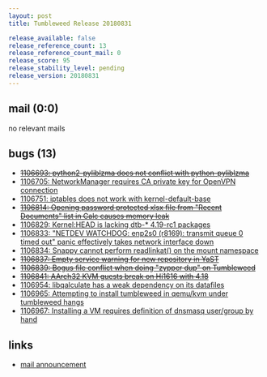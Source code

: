 ```yaml
---
layout: post
title: Tumbleweed Release 20180831

release_available: false
release_reference_count: 13
release_reference_count_mail: 0
release_score: 95
release_stability_level: pending
release_version: 20180831
---
```


## mail (0:0)

no relevant mails

## bugs (13)

<!--more-->

- ~~[1106693: python2-pyliblzma does not conflict with python-pyliblzma](https://bugzilla.opensuse.org/show_bug.cgi?id=1106693)~~
- [1106705: NetworkManager requires CA private key for OpenVPN connection](https://bugzilla.opensuse.org/show_bug.cgi?id=1106705)
- [1106751: iptables does not work with kernel-default-base](https://bugzilla.opensuse.org/show_bug.cgi?id=1106751)
- ~~[1106814: Opening password protected xlsx file from "Recent Documents" list in Calc causes memory leak](https://bugzilla.opensuse.org/show_bug.cgi?id=1106814)~~
- [1106829: Kernel:HEAD is lacking dtb-* 4.19-rc1 packages](https://bugzilla.opensuse.org/show_bug.cgi?id=1106829)
- [1106833: "NETDEV WATCHDOG: enp2s0 (r8169): transmit queue 0 timed out" panic effectively takes network interface down](https://bugzilla.opensuse.org/show_bug.cgi?id=1106833)
- [1106834: Snappy cannot perform readlinkat() on the mount namespace](https://bugzilla.opensuse.org/show_bug.cgi?id=1106834)
- ~~[1106837: Empty service warning for new repository in YaST](https://bugzilla.opensuse.org/show_bug.cgi?id=1106837)~~
- ~~[1106839: Bogus file conflict when doing "zypper dup" on Tumbleweed](https://bugzilla.opensuse.org/show_bug.cgi?id=1106839)~~
- ~~[1106841: AArch32 KVM guests break on Hi1616 with 4.18](https://bugzilla.opensuse.org/show_bug.cgi?id=1106841)~~
- [1106954: libqalculate has a weak dependency on its datafiles](https://bugzilla.opensuse.org/show_bug.cgi?id=1106954)
- [1106965: Attempting to install tumbleweed in qemu/kvm under tumbleweed hangs](https://bugzilla.opensuse.org/show_bug.cgi?id=1106965)
- [1106967: Installing a VM requires definition of dnsmasq user/group by hand](https://bugzilla.opensuse.org/show_bug.cgi?id=1106967)



## links

- [mail announcement](https://lists.opensuse.org/opensuse-factory/2018-09/msg00015.html)
